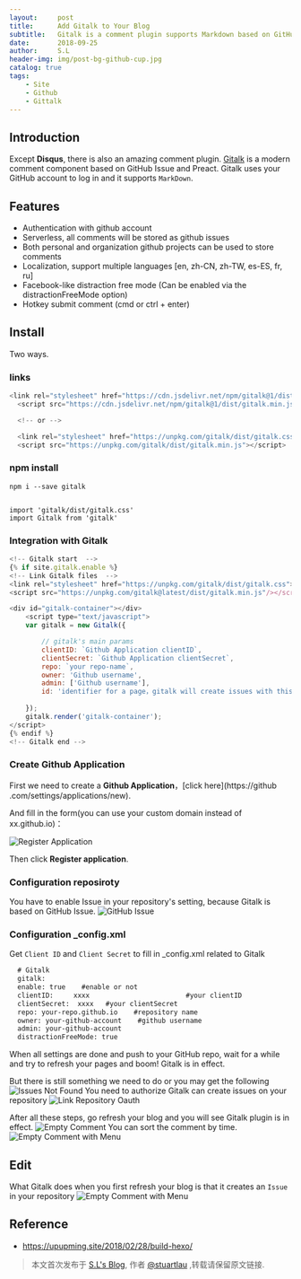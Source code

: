 ```yaml
---
layout:     post
title:      Add Gitalk to Your Blog
subtitle:   Gitalk is a comment plugin supports Markdown based on GitHub Issue
date:       2018-09-25
author:     S.L
header-img: img/post-bg-github-cup.jpg
catalog: true
tags:
    - Site
    - Github
    - Gittalk
---
```



## Introduction

Except **Disqus**, there is also an amazing comment plugin. 
[Gitalk](https://github.com/gitalk/gitalk) is a modern comment component based on GitHub Issue and Preact.
Gitalk uses your GitHub account to log in and it supports `MarkDown`.

## Features
- Authentication with github account
- Serverless, all comments will be stored as github issues
- Both personal and organization github projects can be used to store comments
- Localization, support multiple languages [en, zh-CN, zh-TW, es-ES, fr, ru]
- Facebook-like distraction free mode (Can be enabled via the distractionFreeMode option)
- Hotkey submit comment (cmd or ctrl + enter)

## Install
Two ways.

### links
```js
<link rel="stylesheet" href="https://cdn.jsdelivr.net/npm/gitalk@1/dist/gitalk.css">
  <script src="https://cdn.jsdelivr.net/npm/gitalk@1/dist/gitalk.min.js"></script>

  <!-- or -->

  <link rel="stylesheet" href="https://unpkg.com/gitalk/dist/gitalk.css">
  <script src="https://unpkg.com/gitalk/dist/gitalk.min.js"></script>
```
  
### npm install

    npm i --save gitalk
    
    
    import 'gitalk/dist/gitalk.css'
    import Gitalk from 'gitalk'
    

### Integration with Gitalk


```js
<!-- Gitalk start  -->
{% if site.gitalk.enable %}
<!-- Link Gitalk files  -->
<link rel="stylesheet" href="https://unpkg.com/gitalk/dist/gitalk.css">
<script src="https://unpkg.com/gitalk@latest/dist/gitalk.min.js"/></script>

<div id="gitalk-container"></div>
    <script type="text/javascript">
    var gitalk = new Gitalk({

        // gitalk's main params
		clientID: `Github Application clientID`,
		clientSecret: `Github Application clientSecret`,
		repo: `your repo-name`,
		owner: 'Github username',
		admin: ['Github username'],
		id: 'identifier for a page，gitalk will create issues with this id',
    
    });
    gitalk.render('gitalk-container');
</script>
{% endif %}
<!-- Gitalk end -->
```


### Create Github Application

First we need to create a **Github Application**，[click here](https://github
.com/settings/applications/new).

And fill in the form(you can use your custom domain instead of xx.github.io)：

![Register Application](https://stuartlau.github.io/img/in-post/register-application.jpg)

Then click **Register application**.

### Configuration reposiroty
You have to enable Issue in your repository's setting, because Gitalk is based on GitHub Issue.
![GitHub Issue](https://stuartlau.github.io/img/in-post/github-issue.jpg)

### Configuration _config.xml

Get `Client ID` and `Client Secret` to fill in _config.xml related to Gitalk

```xml
  # Gitalk
  gitalk:
  enable: true    #enable or not
  clientID:     xxxx                        #your clientID
  clientSecret:  xxxx   #your clientSecret
  repo: your-repo.github.io    #repository name
  owner: your-github-account    #github username
  admin: your-github-account
  distractionFreeMode: true 

```

When all settings are done and push to your GitHub repo, wait for 
a while and try to refresh your pages and boom! Gitalk is in effect.

But there is still something we need to do or you may get the following
![Issues Not Found](https://stuartlau.github.io/img/in-post/issues-not-found.jpg)
You need to authorize Gitalk can create issues on your repository
![Link Repository Oauth](https://stuartlau.github.io/img/in-post/link-repository-oauth.jpg)

After all these steps, go refresh your blog and you will see Gitalk plugin is in effect.
![Empty Comment](https://stuartlau.github.io/img/in-post/empty-comment.jpg)
You can sort the comment by time.
![Empty Comment with Menu](https://stuartlau.github.io/img/in-post/empty-comment-with-menu.jpg)

## Edit
What Gitalk does when you first refresh your blog is that it creates an `Issue` in your repository
![Empty Comment with Menu](https://stuartlau.github.io/img/in-post/github-issues.jpg)

## Reference
- https://upupming.site/2018/02/28/build-hexo/

> 本文首次发布于 [S.L's Blog](http://elsef.com), 作者 [@stuartlau](http://github.com/stuartlau) ,转载请保留原文链接.
